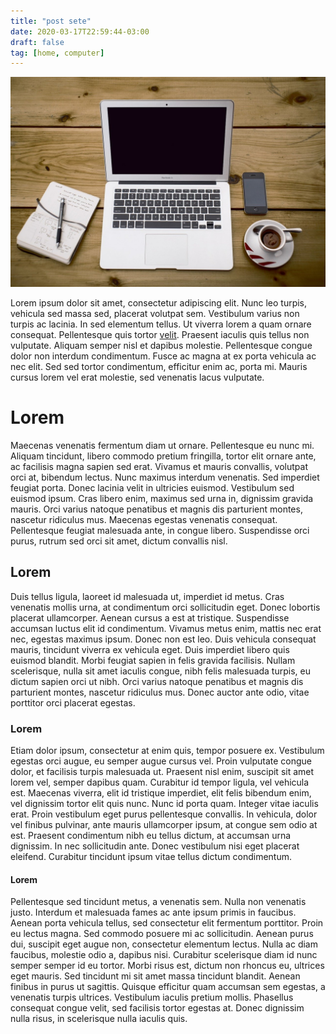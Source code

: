 ```yaml
---
title: "post sete"
date: 2020-03-17T22:59:44-03:00
draft: false
tag: [home, computer]
---
```


![Era para aparecer um Home Office](/static/img/home-office-336378_1280.jpg)


Lorem ipsum dolor sit amet, consectetur adipiscing elit. Nunc leo turpis, vehicula sed massa sed, placerat volutpat sem. Vestibulum varius non turpis ac lacinia. In sed elementum tellus. Ut viverra lorem a quam ornare consequat. Pellentesque quis tortor [velit](first-post.md). Praesent iaculis quis tellus non vulputate. Aliquam semper nisl et dapibus molestie. Pellentesque congue dolor non interdum condimentum. Fusce ac magna at ex porta vehicula ac nec elit. Sed sed tortor condimentum, efficitur enim ac, porta mi. Mauris cursus lorem vel erat molestie, sed venenatis lacus vulputate.

# Lorem

Maecenas venenatis fermentum diam ut ornare. Pellentesque eu nunc mi. Aliquam tincidunt, libero commodo pretium fringilla, tortor elit ornare ante, ac facilisis magna sapien sed erat. Vivamus et mauris convallis, volutpat orci at, bibendum lectus. Nunc maximus interdum venenatis. Sed imperdiet feugiat porta. Donec lacinia velit in ultricies euismod. Vestibulum sed euismod ipsum. Cras libero enim, maximus sed urna in, dignissim gravida mauris. Orci varius natoque penatibus et magnis dis parturient montes, nascetur ridiculus mus. Maecenas egestas venenatis consequat. Pellentesque feugiat malesuada ante, in congue libero. Suspendisse orci purus, rutrum sed orci sit amet, dictum convallis nisl.

## Lorem

Duis tellus ligula, laoreet id malesuada ut, imperdiet id metus. Cras venenatis mollis urna, at condimentum orci sollicitudin eget. Donec lobortis placerat ullamcorper. Aenean cursus a est at tristique. Suspendisse accumsan luctus elit id condimentum. Vivamus metus enim, mattis nec erat nec, egestas maximus ipsum. Donec non est leo. Duis vehicula consequat mauris, tincidunt viverra ex vehicula eget. Duis imperdiet libero quis euismod blandit. Morbi feugiat sapien in felis gravida facilisis. Nullam scelerisque, nulla sit amet iaculis congue, nibh felis malesuada turpis, eu dictum sapien orci ut nibh. Orci varius natoque penatibus et magnis dis parturient montes, nascetur ridiculus mus. Donec auctor ante odio, vitae porttitor orci placerat egestas.

### Lorem

Etiam dolor ipsum, consectetur at enim quis, tempor posuere ex. Vestibulum egestas orci augue, eu semper augue cursus vel. Proin vulputate congue dolor, et facilisis turpis malesuada ut. Praesent nisl enim, suscipit sit amet lorem vel, semper dapibus quam. Curabitur id tempor ligula, vel vehicula est. Maecenas viverra, elit id tristique imperdiet, elit felis bibendum enim, vel dignissim tortor elit quis nunc. Nunc id porta quam. Integer vitae iaculis erat. Proin vestibulum eget purus pellentesque convallis. In vehicula, dolor vel finibus pulvinar, ante mauris ullamcorper ipsum, at congue sem odio at est. Praesent condimentum nibh eu tellus dictum, at accumsan urna dignissim. In nec sollicitudin ante. Donec vestibulum nisi eget placerat eleifend. Curabitur tincidunt ipsum vitae tellus dictum condimentum.

#### Lorem

Pellentesque sed tincidunt metus, a venenatis sem. Nulla non venenatis justo. Interdum et malesuada fames ac ante ipsum primis in faucibus. Aenean porta vehicula tellus, sed consectetur elit fermentum porttitor. Proin eu lectus magna. Sed commodo posuere mi ac sollicitudin. Aenean purus dui, suscipit eget augue non, consectetur elementum lectus. Nulla ac diam faucibus, molestie odio a, dapibus nisi. Curabitur scelerisque diam id nunc semper semper id eu tortor. Morbi risus est, dictum non rhoncus eu, ultrices eget mauris. Sed tincidunt mi sit amet massa tincidunt blandit. Aenean finibus in purus ut sagittis. Quisque efficitur quam accumsan sem egestas, a venenatis turpis ultrices. Vestibulum iaculis pretium mollis. Phasellus consequat congue velit, sed facilisis tortor egestas at. Donec dignissim nulla risus, in scelerisque nulla iaculis quis. 